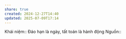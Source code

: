 ```yaml
---
share: true
created: 2024-12-27T14:40
updated: 2025-07-09T17:14
---
```

Khái niệm:: 
Đáo hạn là ngày, tất toán là hành động
Nguồn:: 
